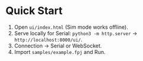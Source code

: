 # Quick Start
1. Open `ui/index.html` (Sim mode works offline).
2. Serve locally for Serial: `python3 -m http.server` → `http://localhost:8000/ui/`.
3. Connection → Serial or WebSocket.
4. Import `samples/example.fpj` and Run.

